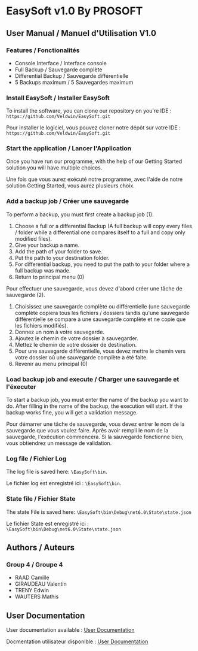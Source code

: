 # EasySoft v1.0 By PROSOFT

## User Manual / Manuel d'Utilisation V1.0

### Features / Fonctionalités

- Console Interface / Interface console
- Full Backup / Sauvegarde complète
- Differential Backup / Sauvegarde différentielle
- 5 Backups maximum / 5 Sauvegardes maximum

### Install EasySoft / Installer EasySoft

To install the software, you can clone our repository on you're IDE : `https://github.com/Veldwin/EasySoft.git`

Pour installer le logiciel, vous pouvez cloner notre dépôt sur votre IDE : `https://github.com/Veldwin/EasySoft.git`

### Start the application / Lancer l'Application

Once you have run our programme, with the help of our Getting Started solution you will have multiple choices.

Une fois que vous aurez exécuté notre programme, avec l'aide de notre solution Getting Started, vous aurez plusieurs choix.

### Add a backup job / Créer une sauvegarde

To perform a backup, you must first create a backup job (1).

  1) Choose a full or a differential Backup (A full backup will copy every files / folder while a differential one compares itself to a full and copy only modified files).
  2) Give your backup a name.
  3) Add the path of your folder to save.
  4) Put the path to your destination folder.
  5) For differential backup, you need to put the path to your folder where a full backup was made.
  6) Return to principal menu (0)

Pour effectuer une sauvegarde, vous devez d'abord créer une tâche de sauvegarde (2).

  1) Choisissez une sauvegarde complète ou différentielle (une sauvegarde complète copiera tous les fichiers / dossiers tandis qu'une sauvegarde différentielle se compare à une sauvegarde complète et ne copie que les fichiers modifiés).
  2) Donnez un nom à votre sauvegarde.
  3) Ajoutez le chemin de votre dossier à sauvegarder.
  4) Mettez le chemin de votre dossier de destination.
  5) Pour une sauvegarde différentielle, vous devez mettre le chemin vers votre dossier où une sauvegarde complète a été faite.
  6) Revenir au menu principal (0)

### Load backup job and execute / Charger une sauvegarde et l'éxecuter

To start a backup job, you must enter the name of the backup you want to do.
After filling in the name of the backup, the execution will start. If the backup works fine, you will get a validation message.

Pour démarrer une tâche de sauvegarde, vous devez entrer le nom de la sauvegarde que vous voulez faire.
Après avoir rempli le nom de la sauvegarde, l'exécution commencera. Si la sauvegarde fonctionne bien, vous obtiendrez un message de validation.

### Log file / Fichier Log

The log file is saved here: `\EasySoft\bin`. 

Le fichier log est enregistré ici : `\EasySoft\bin`.

### State file / Fichier State

The state File is saved here: `\EasySoft\bin\Debug\net6.0\State\state.json`

Le fichier State est enregistré ici : `\EasySoft\bin\Debug\net6.0\State\state.json`

## Authors / Auteurs

### Group 4 / Groupe 4

- RAAD Camille
- GIRAUDEAU Valentin
- TRENY Edwin
- WAUTERS Mathis

## User Documentation

User documentation available : [User Documentation](https://github.com/Veldwin/EasySoft/blob/master/V1/UserDocumentation.md)

Docmentation utilisateur disponible : [User Documentation](https://github.com/Veldwin/EasySoft/blob/master/V1/UserDocumentation.md)
